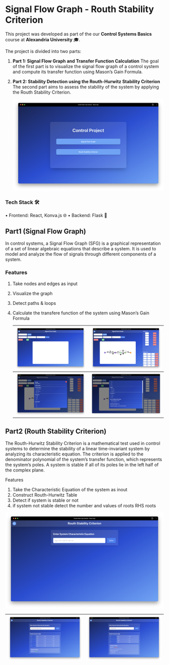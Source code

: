 # Signal Flow Graph - Routh Stability Criterion

This project was developed as part of the our **Control Systems Basics** course at **Alexandria University** 🎓.

The project is divided into two parts:

1. **Part 1: Signal Flow Graph and Transfer Function Calculation**
   The goal of the first part is to visualize the signal flow graph of a control system and compute its transfer function using Mason’s Gain Formula.
2. **Part 2: Stability Detection using the Routh-Hurwitz Stability Criterion**
   The second part aims to assess the stability of the system by applying the Routh Stability Criterion.

   ![1744441654901](images/HomePage.png)

### Tech Stack 🛠️

• Frontend: React, Konva.js 🌐
• Backend: Flask 🐍

## Part1 (Signal Flow Graph)

In control systems, a Signal Flow Graph (SFG) is a graphical representation of a set of linear algebraic equations that describe a system. It is used to model and analyze the flow of signals through different components of a system.

### Features

1. Take nodes and edges as input
2. Visualize the graph
3. Detect paths & loops
4. Calculate the transfere function of the system using Mason’s Gain Formula

   | ![1744441654901](images/SignalFlowGraph1.png) | ![1744441654901](images/SignalFlowGraph2.png) |
   | --------------------------------------------- | --------------------------------------------- |
   | ![1744441654901](images/SignalFlowGraph3.png) | ![1744441654901](images/SignalFlowGraph4.png) |

## Part2 (Routh Stability Criterion)

The Routh-Hurwitz Stability Criterion is a mathematical test used in control systems to determine the stability of a linear time-invariant system by analyzing its characteristic equation. The criterion is applied to the denominator polynomial of the system’s transfer function, which represents the system’s poles. A system is stable if all of its poles lie in the left half of the complex plane.

Features

1. Take the Characteristic Equation of the system as inout
2. Construct Routh-Hurwitz Table
3. Detect if system is stable or not
4. if system not stable detect the number and values of roots RHS roots

![1744441654901](images/RouthStability1.png)

| ![1744441654901](images/RouthStability2.png) | ![1744441654901](images/RouthStability3.png) |
| -------------------------------------------- | ------------------------------------------------ |
